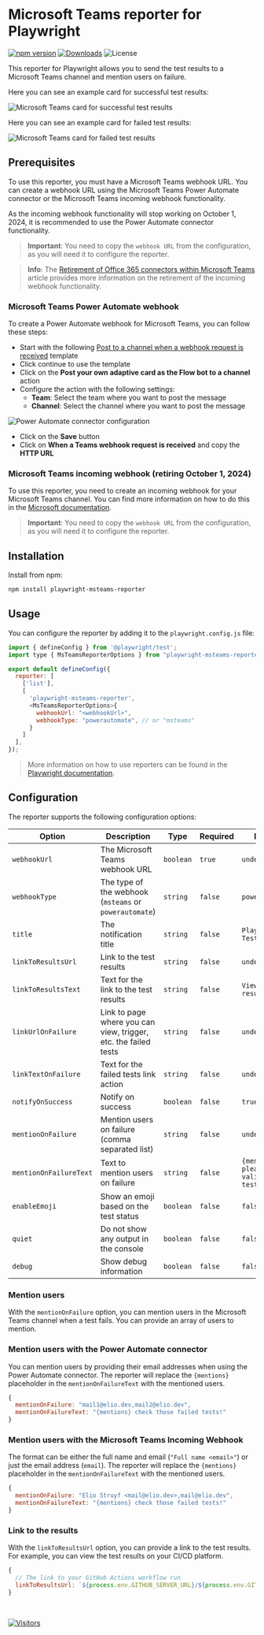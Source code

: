 # Microsoft Teams reporter for Playwright

[![npm version](https://badge.fury.io/js/playwright-msteams-reporter.svg)](https://badge.fury.io/js/playwright-msteams-reporter)
[![Downloads](https://img.shields.io/npm/dt/playwright-msteams-reporter)](https://www.npmjs.com/package/playwright-msteams-reporter)
![License](https://img.shields.io/github/license/estruyf/playwright-msteams-reporter)

This reporter for Playwright allows you to send the test results to a Microsoft Teams channel and mention users on failure.

Here you can see an example card for successful test results:

![Microsoft Teams card for successful test results](./assets/success.png)

Here you can see an example card for failed test results:

![Microsoft Teams card for failed test results](./assets/failure.png)

## Prerequisites

To use this reporter, you must have a Microsoft Teams webhook URL. You can create a webhook URL using the Microsoft Teams Power Automate connector or the Microsoft Teams incoming webhook functionality.

As the incoming webhook functionality will stop working on October 1, 2024, it is recommended to use the Power Automate connector functionality.

> **Important**: You need to copy the `webhook URL` from the configuration, as you will need it to configure the reporter.

> **Info**: The [Retirement of Office 365 connectors within Microsoft Teams](https://devblogs.microsoft.com/microsoft365dev/retirement-of-office-365-connectors-within-microsoft-teams/) article provides more information on the retirement of the incoming webhook functionality.

### Microsoft Teams Power Automate webhook

To create a Power Automate webhook for Microsoft Teams, you can follow these steps:

- Start with the following [Post to a channel when a webhook request is received](https://make.preview.powerautomate.com/galleries/public/templates/d271a6f01c2545a28348d8f2cddf4c8f/post-to-a-channel-when-a-webhook-request-is-received) template
- Click continue to use the template
- Click on the **Post your own adaptive card as the Flow bot to a channel** action
- Configure the action with the following settings:
  - **Team**: Select the team where you want to post the message
  - **Channel**: Select the channel where you want to post the message

 ![Power Automate connector configuration](./assets/powerautomate-settings.png)

- Click on the **Save** button
- Click on **When a Teams webhook request is received** and copy the **HTTP URL**

### Microsoft Teams incoming webhook (retiring October 1, 2024)

To use this reporter, you need to create an incoming webhook for your Microsoft Teams channel. You can find more information on how to do this in the [Microsoft documentation](https://learn.microsoft.com/en-us/microsoftteams/platform/webhooks-and-connectors/how-to/add-incoming-webhook?tabs=newteams%2Cdotnet#create-an-incoming-webhook).

> **Important**: You need to copy the `webhook URL` from the configuration, as you will need it to configure the reporter.

## Installation

Install from npm:

```bash
npm install playwright-msteams-reporter
```

## Usage

You can configure the reporter by adding it to the `playwright.config.js` file:

```javascript
import { defineConfig } from '@playwright/test';
import type { MsTeamsReporterOptions } from "playwright-msteams-reporter";

export default defineConfig({
  reporter: [
    ['list'],
    [
      'playwright-msteams-reporter',
      <MsTeamsReporterOptions>{
        webhookUrl: "<webhookUrl>",
        webhookType: "powerautomate", // or "msteams"
      }
    ]
  ],
});
```

> More information on how to use reporters can be found in the [Playwright documentation](https://playwright.dev/docs/test-reporters).

## Configuration

The reporter supports the following configuration options:

| Option | Description | Type | Required | Default |
| --- | --- | --- | --- | --- |
| `webhookUrl` | The Microsoft Teams webhook URL | `boolean` | `true` | `undefined` |
| `webhookType` | The type of the webhook (`msteams` or `powerautomate`) | `string` | `false` | `powerautomate` |
| `title` | The notification title | `string` | `false` | `Playwright Test Results` |
| `linkToResultsUrl` | Link to the test results | `string` | `false` | `undefined` |
| `linkToResultsText` | Text for the link to the test results | `string` | `false` | `View test results` |
| `linkUrlOnFailure` | Link to page where you can view, trigger, etc. the failed tests | `string` | `false` | `undefined` |
| `linkTextOnFailure` | Text for the failed tests link action | `string` | `false` | `undefined` |
| `notifyOnSuccess` | Notify on success | `boolean` | `false` | `true` |
| `mentionOnFailure` | Mention users on failure (comma separated list) | `string` | `false` | `undefined` |
| `mentionOnFailureText` | Text to mention users on failure | `string` | `false` | `{mentions} please validate the test results.` |
| `enableEmoji` | Show an emoji based on the test status | `boolean` | `false` | `false` |
| `quiet` | Do not show any output in the console | `boolean` | `false` | `false` |
| `debug` | Show debug information | `boolean` | `false` | `false` |

### Mention users

With the `mentionOnFailure` option, you can mention users in the Microsoft Teams channel when a test fails. You can provide an array of users to mention.

### Mention users with the Power Automate connector

You can mention users by providing their email addresses when using the Power Automate connector. The reporter will replace the `{mentions}` placeholder in the `mentionOnFailureText` with the mentioned users.

```javascript
{
  mentionOnFailure: "mail1@elio.dev,mail2@elio.dev",
  mentionOnFailureText: "{mentions} check those failed tests!"
}
```

### Mention users with the Microsoft Teams Incoming Webhook

The format can be either the full name and email (`"Full name <email>"`) or just the email address (`email`). The reporter will replace the `{mentions}` placeholder in the `mentionOnFailureText` with the mentioned users.

```javascript
{
  mentionOnFailure: "Elio Struyf <mail@elio.dev>,mail@elio.dev",
  mentionOnFailureText: "{mentions} check those failed tests!"
}
```

### Link to the results

With the `linkToResultsUrl` option, you can provide a link to the test results. For example, you can view the test results on your CI/CD platform.

```javascript
{
  // The link to your GitHub Actions workflow run
  linkToResultsUrl: `${process.env.GITHUB_SERVER_URL}/${process.env.GITHUB_REPOSITORY}/actions/runs/${process.env.GITHUB_RUN_ID}`,
}
```

<br />

[![Visitors](https://api.visitorbadge.io/api/visitors?path=https%3A%2F%2Fgithub.com%2Festruyf%2Fplaywright-msteams-reporter&countColor=%23263759)](https://visitorbadge.io/status?path=https%3A%2F%2Fgithub.com%2Festruyf%2Fplaywright-msteams-reporter)
